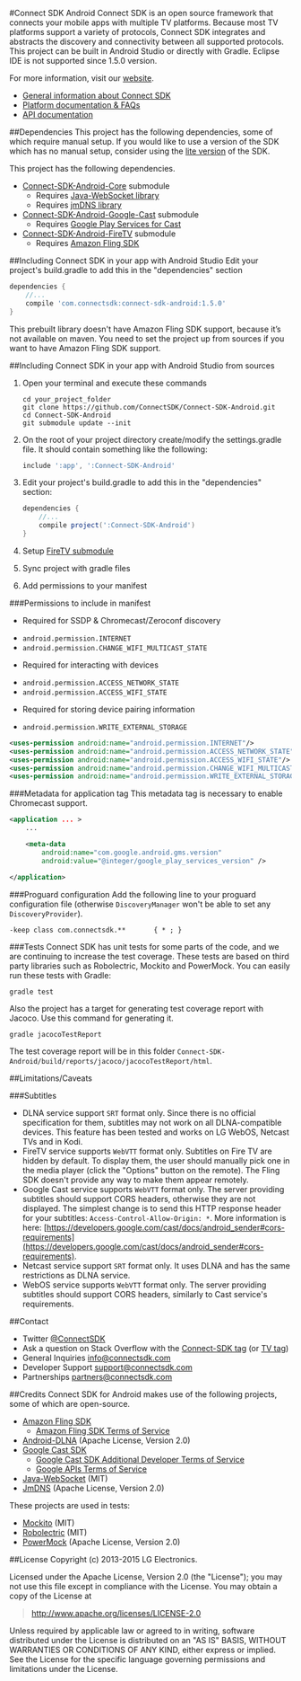 #Connect SDK Android
Connect SDK is an open source framework that connects your mobile apps with multiple TV platforms. Because most TV platforms support a variety of protocols, Connect SDK integrates and abstracts the discovery and connectivity between all supported protocols.
This project can be built in Android Studio or directly with Gradle. Eclipse IDE is not supported since 1.5.0 version.

For more information, visit our [website](http://www.connectsdk.com/).

* [General information about Connect SDK](http://www.connectsdk.com/discover/)
* [Platform documentation & FAQs](http://www.connectsdk.com/docs/android/)
* [API documentation](http://www.connectsdk.com/apis/android/)

##Dependencies
This project has the following dependencies, some of which require manual setup. If you would like to use a version of the SDK which has no manual setup, consider using the [lite version](https://github.com/ConnectSDK/Connect-SDK-Android-Lite) of the SDK.

This project has the following dependencies.
* [Connect-SDK-Android-Core](https://github.com/ConnectSDK/Connect-SDK-Android-Core) submodule
  - Requires [Java-WebSocket library](https://github.com/TooTallNate/Java-WebSocket)
  - Requires [jmDNS library](https://github.com/openhab/jmdns)
* [Connect-SDK-Android-Google-Cast](https://github.com/ConnectSDK/Connect-SDK-Android-Google-Cast) submodule
  - Requires [Google Play Services for Cast](https://developers.google.com/android/guides/setup)
* [Connect-SDK-Android-FireTV](https://github.com/ConnectSDK/Connect-SDK-Android-FireTV) submodule
  - Requires [Amazon Fling SDK](https://developer.amazon.com/public/apis/experience/fling/docs/amazon-fling-sdk-download)

##Including Connect SDK in your app with Android Studio
Edit your project's build.gradle to add this in the "dependencies" section
```groovy
dependencies {
    //...
    compile 'com.connectsdk:connect-sdk-android:1.5.0'
}
```
This prebuilt library doesn't have Amazon Fling SDK support, because it’s not available on maven. You need to set the project up from sources
if you want to have Amazon Fling SDK support.

##Including Connect SDK in your app with Android Studio from sources
1. Open your terminal and execute these commands
    ```
    cd your_project_folder
    git clone https://github.com/ConnectSDK/Connect-SDK-Android.git
    cd Connect-SDK-Android
    git submodule update --init
    ```

2. On the root of your project directory create/modify the settings.gradle file. It should contain something like the following:
    ```groovy
    include ':app', ':Connect-SDK-Android'
    ```

3. Edit your project's build.gradle to add this in the "dependencies" section:
    ```groovy
    dependencies {
        //...
        compile project(':Connect-SDK-Android')
    }
    ```

4. Setup [FireTV submodule](https://github.com/ConnectSDK/Connect-SDK-Android-FireTV)
5. Sync project with gradle files
6. Add permissions to your manifest

###Permissions to include in manifest
* Required for SSDP & Chromecast/Zeroconf discovery
 - `android.permission.INTERNET`
 - `android.permission.CHANGE_WIFI_MULTICAST_STATE`
* Required for interacting with devices
 - `android.permission.ACCESS_NETWORK_STATE`
 - `android.permission.ACCESS_WIFI_STATE`
* Required for storing device pairing information
 - `android.permission.WRITE_EXTERNAL_STORAGE`

```xml
<uses-permission android:name="android.permission.INTERNET"/>
<uses-permission android:name="android.permission.ACCESS_NETWORK_STATE"/>
<uses-permission android:name="android.permission.ACCESS_WIFI_STATE"/>
<uses-permission android:name="android.permission.CHANGE_WIFI_MULTICAST_STATE"/>
<uses-permission android:name="android.permission.WRITE_EXTERNAL_STORAGE" />
```

###Metadata for application tag
This metadata tag is necessary to enable Chromecast support.

```xml
<application ... >
    ...

    <meta-data
        android:name="com.google.android.gms.version"
        android:value="@integer/google_play_services_version" />

</application>
```

###Proguard configuration
Add the following line to your proguard configuration file (otherwise `DiscoveryManager` won't be able to set any `DiscoveryProvider`).

```
-keep class com.connectsdk.**       { * ; }
```

###Tests
Connect SDK has unit tests for some parts of the code, and we are continuing to increase the test coverage.
These tests are based on third party libraries such as Robolectric, Mockito and PowerMock. You can easily run these tests with Gradle:
```
gradle test
```
Also the project has a target for generating test coverage report with Jacoco. Use this command for generating it.
```
gradle jacocoTestReport
```
The test coverage report will be in this folder `Connect-SDK-Android/build/reports/jacoco/jacocoTestReport/html`.

##Limitations/Caveats

###Subtitles

- DLNA service support `SRT` format only. Since there is no official specification for them, subtitles may not work on all DLNA-compatible devices. This feature has been tested and works on LG WebOS, Netcast TVs and in Kodi.
- FireTV service supports `WebVTT` format only. Subtitles on Fire TV are hidden by default. To display them, the user should manually pick one in the media player (click the "Options" button on the remote). The Fling SDK doesn't provide any way to make them appear remotely.
- Google Cast service supports `WebVTT` format only. The server providing subtitles should support CORS headers, otherwise they are not displayed. The simplest change is to send this HTTP response header for your subtitles: `Access-Control-Allow-Origin: *`. More information is here: [https://developers.google.com/cast/docs/android_sender#cors-requirements](https://developers.google.com/cast/docs/android_sender#cors-requirements).
- Netcast service support `SRT` format only. It uses DLNA and has the same restrictions as DLNA service.
- WebOS service supports `WebVTT` format only. The server providing subtitles should support CORS headers, similarly to Cast service's requirements.



##Contact
* Twitter [@ConnectSDK](https://www.twitter.com/ConnectSDK)
* Ask a question on Stack Overflow with the [Connect-SDK tag](https://stackoverflow.com/tags/connect-sdk) (or [TV tag](https://stackoverflow.com/tags/tv))
* General Inquiries info@connectsdk.com
* Developer Support support@connectsdk.com
* Partnerships partners@connectsdk.com

##Credits
Connect SDK for Android makes use of the following projects, some of which are open-source.

* [Amazon Fling SDK](https://developer.amazon.com/fling)
  - [Amazon Fling SDK Terms of Service](https://developer.amazon.com/public/support/pml.html)
* [Android-DLNA](https://code.google.com/p/android-dlna/) (Apache License, Version 2.0)
* [Google Cast SDK](https://developers.google.com/cast/)
  - [Google Cast SDK Additional Developer Terms of Service](https://developers.google.com/cast/docs/terms)
  - [Google APIs Terms of Service](https://developers.google.com/terms/)
* [Java-WebSocket](https://github.com/TooTallNate/Java-WebSocket) (MIT)
* [JmDNS](http://jmdns.sourceforge.net) (Apache License, Version 2.0)

These projects are used in tests:
* [Mockito](http://mockito.org/) (MIT)
* [Robolectric](http://robolectric.org) (MIT)
* [PowerMock](https://github.com/jayway/powermock) (Apache License, Version 2.0)

##License
Copyright (c) 2013-2015 LG Electronics.

Licensed under the Apache License, Version 2.0 (the "License");
you may not use this file except in compliance with the License.
You may obtain a copy of the License at

> http://www.apache.org/licenses/LICENSE-2.0

Unless required by applicable law or agreed to in writing, software
distributed under the License is distributed on an "AS IS" BASIS,
WITHOUT WARRANTIES OR CONDITIONS OF ANY KIND, either express or implied.
See the License for the specific language governing permissions and
limitations under the License.
